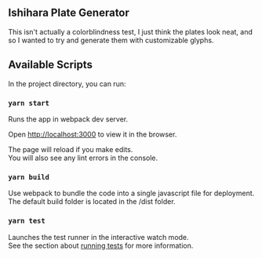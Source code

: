 ## Ishihara Plate Generator
This isn't actually a colorblindness test, I just think the plates look neat, and so I wanted to try and generate them with customizable glyphs.

## Available Scripts

In the project directory, you can run:

### `yarn start`

Runs the app in webpack dev server.

Open [http://localhost:3000](http://localhost:3000) to view it in the browser.

The page will reload if you make edits.<br>
You will also see any lint errors in the console.

### `yarn build`

Use webpack to bundle the code into a single javascript file for deployment. The default build folder is located in the /dist folder.

### `yarn test`

Launches the test runner in the interactive watch mode.<br>
See the section about [running tests](https://facebook.github.io/create-react-app/docs/running-tests) for more information.
